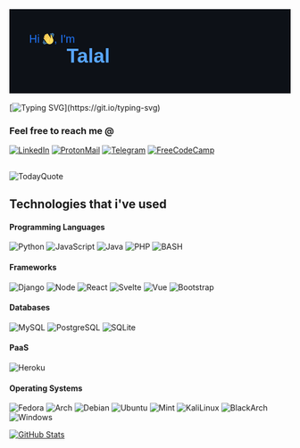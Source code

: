 <img src="https://raw.githubusercontent.com/talald3v/talald3v/master/header.png">

[![Typing SVG](https://readme-typing-svg.herokuapp.com?color=%2336BCF7&size=30&width=900&lines=A+software+developer+%2F+CyberSecurity+enthusiast;HTML+is+!(a+programming+language);I+use+arch+btw!)](https://git.io/typing-svg)

### Feel free to reach me @
[![LinkedIn](https://img.shields.io/badge/LinkedIn-0077B5?style=for-the-badge&logo=linkedin&logoColor=white)](https://www.linkedin.com/in/talal-abdallah-51278a216/)
[![ProtonMail](https://img.shields.io/badge/ProtonMail-8B89CC?style=for-the-badge&logo=protonmail&logoColor=white)](mailto:talaldev@protonmail.com)
[![Telegram](https://img.shields.io/badge/Telegram-2CA5E0?style=for-the-badge&logo=telegram&logoColor=white)](https://t.me/arashi_u)
[![FreeCodeCamp](https://img.shields.io/badge/Freecodecamp-2A2B40?style=for-the-badge&logo=freecodecamp&logoColor=white)](https://freecodecamp.org/_talal)

##

![TodayQuote](https://quotes-github-readme.vercel.app/api?theme=dark)

## Technologies that i've used
#### Programming Languages

![Python](https://img.shields.io/badge/Python-3776AB?style=for-the-badge&logo=python&logoColor=white) 
![JavaScript](https://img.shields.io/badge/JavaScript-323330?style=for-the-badge&logo=javascript&logoColor=F7DF1E) 
![Java](https://img.shields.io/badge/Java-ED8B00?style=for-the-badge&logo=java&logoColor=white)
![PHP](https://img.shields.io/badge/PHP-777BB4?style=for-the-badge&logo=php&logoColor=white)
![BASH](https://img.shields.io/badge/Shell_Script-121011?style=for-the-badge&logo=gnu-bash&logoColor=white)

#### Frameworks

![Django](https://img.shields.io/badge/Django-092E20?style=for-the-badge&logo=django&logoColor=white)
![Node](https://img.shields.io/badge/Node.js-43853D?style=for-the-badge&logo=node.js&logoColor=white)
![React](https://img.shields.io/badge/React-20232A?style=for-the-badge&logo=react&logoColor=61DAFB)
![Svelte](https://img.shields.io/badge/Svelte-4A4A55?style=for-the-badge&logo=svelte&logoColor=FF3E00)
![Vue](https://img.shields.io/badge/Vue.js-35495E?style=for-the-badge&logo=vue.js&logoColor=4FC08D)
![Bootstrap](https://img.shields.io/badge/Bootstrap-563D7C?style=for-the-badge&logo=bootstrap&logoColor=white)

#### Databases
![MySQL](https://img.shields.io/badge/MySQL-00000F?style=for-the-badge&logo=mysql&logoColor=white)
![PostgreSQL](https://img.shields.io/badge/PostgreSQL-316192?style=for-the-badge&logo=postgresql&logoColor=white)
![SQLite](https://img.shields.io/badge/SQLite-07405E?style=for-the-badge&logo=sqlite&logoColor=white)

#### PaaS
![Heroku](https://img.shields.io/badge/Heroku-430098?style=for-the-badge&logo=heroku&logoColor=white)

#### Operating Systems
![Fedora](https://img.shields.io/badge/Fedora-007BFF?style=for-the-badge&logo=fedora&logoColor=white)
![Arch](https://img.shields.io/badge/Arch_Linux-1793D1?style=for-the-badge&logo=arch-linux&logoColor=white)
![Debian](https://img.shields.io/badge/Debian-B60109?style=for-the-badge&logo=debian&logoColor=FFFFFF)
![Ubuntu](https://img.shields.io/badge/Ubuntu-E95420?style=for-the-badge&logo=ubuntu&logoColor=white)
![Mint](https://img.shields.io/badge/Linux_Mint-87CF3E?style=for-the-badge&logo=linux-mint&logoColor=white)
![KaliLinux](https://img.shields.io/badge/Kali-367BF0?style=for-the-badge&logo=kali-linux&logoColor=FFFFFF)
![BlackArch](https://img.shields.io/badge/BlackArch-000000?style=for-the-badge&logo=arch-linux&logoColor=F70F0F)
![Windows](https://img.shields.io/badge/Windows-0078D6?style=for-the-badge&logo=windows&logoColor=white)

[![GitHub Stats](https://github-readme-stats.vercel.app/api/?username=talald3v&show_icons=true&include_all_commits=true&count_private=true&theme=github_dark)]()
